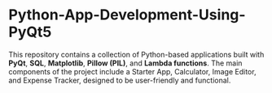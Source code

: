 # Python-App-Development-Using-PyQt5
This repository contains a collection of Python-based applications built with **PyQt**, **SQL**, **Matplotlib**, **Pillow (PIL)**, and **Lambda functions**. The main components of the project include a Starter App, Calculator, Image Editor, and Expense Tracker, designed to be user-friendly and functional. 
